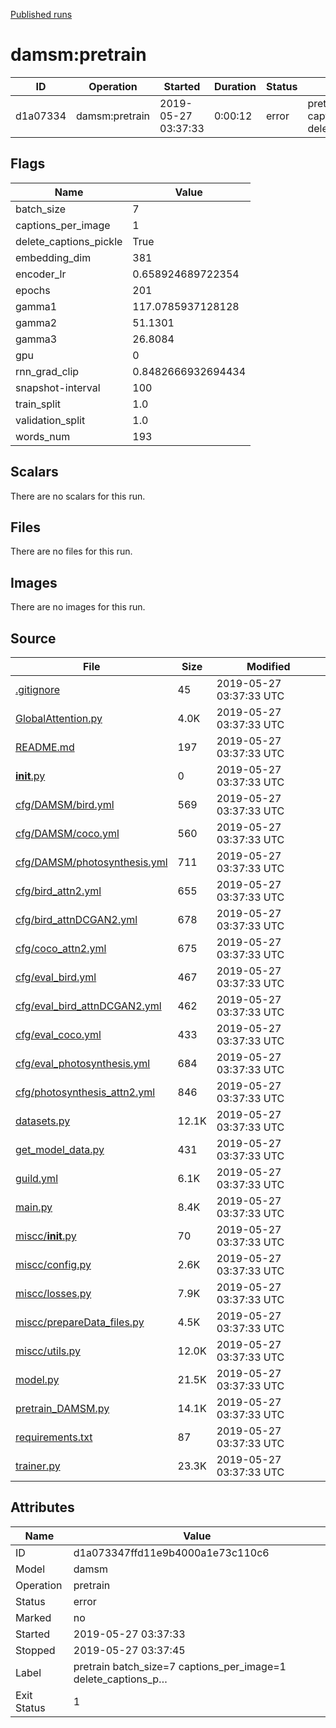 
[Published runs](../README.md)




# damsm:pretrain



| ID                | Operation         | Started           | Duration                     | Status           | Label           |
| --                | ---------         | ---------         | --------                     | ------           | -----           |
| d1a07334 | damsm:pretrain | 2019-05-27 03:37:33 | 0:00:12 | error | pretrain batch_size=7 captions_per_image=1 delete_captions_p… |



## Flags

| Name | Value |
| ---- | ----- |
| batch_size | 7 |
| captions_per_image | 1 |
| delete_captions_pickle | True |
| embedding_dim | 381 |
| encoder_lr | 0.658924689722354 |
| epochs | 201 |
| gamma1 | 117.0785937128128 |
| gamma2 | 51.1301 |
| gamma3 | 26.8084 |
| gpu | 0 |
| rnn_grad_clip | 0.8482666932694434 |
| snapshot-interval | 100 |
| train_split | 1.0 |
| validation_split | 1.0 |
| words_num | 193 |





## Scalars

There are no scalars for this run.



## Files

There are no files for this run.



## Images

There are no images for this run.



## Source

| File | Size | Modified |
| ---- | ---- | -------- |
| [.gitignore](.guild/source/.gitignore) | 45 | 2019-05-27 03:37:33 UTC |
| [GlobalAttention.py](.guild/source/GlobalAttention.py) | 4.0K | 2019-05-27 03:37:33 UTC |
| [README.md](.guild/source/README.md) | 197 | 2019-05-27 03:37:33 UTC |
| [__init__.py](.guild/source/__init__.py) | 0 | 2019-05-27 03:37:33 UTC |
| [cfg/DAMSM/bird.yml](.guild/source/cfg/DAMSM/bird.yml) | 569 | 2019-05-27 03:37:33 UTC |
| [cfg/DAMSM/coco.yml](.guild/source/cfg/DAMSM/coco.yml) | 560 | 2019-05-27 03:37:33 UTC |
| [cfg/DAMSM/photosynthesis.yml](.guild/source/cfg/DAMSM/photosynthesis.yml) | 711 | 2019-05-27 03:37:33 UTC |
| [cfg/bird_attn2.yml](.guild/source/cfg/bird_attn2.yml) | 655 | 2019-05-27 03:37:33 UTC |
| [cfg/bird_attnDCGAN2.yml](.guild/source/cfg/bird_attnDCGAN2.yml) | 678 | 2019-05-27 03:37:33 UTC |
| [cfg/coco_attn2.yml](.guild/source/cfg/coco_attn2.yml) | 675 | 2019-05-27 03:37:33 UTC |
| [cfg/eval_bird.yml](.guild/source/cfg/eval_bird.yml) | 467 | 2019-05-27 03:37:33 UTC |
| [cfg/eval_bird_attnDCGAN2.yml](.guild/source/cfg/eval_bird_attnDCGAN2.yml) | 462 | 2019-05-27 03:37:33 UTC |
| [cfg/eval_coco.yml](.guild/source/cfg/eval_coco.yml) | 433 | 2019-05-27 03:37:33 UTC |
| [cfg/eval_photosynthesis.yml](.guild/source/cfg/eval_photosynthesis.yml) | 684 | 2019-05-27 03:37:33 UTC |
| [cfg/photosynthesis_attn2.yml](.guild/source/cfg/photosynthesis_attn2.yml) | 846 | 2019-05-27 03:37:33 UTC |
| [datasets.py](.guild/source/datasets.py) | 12.1K | 2019-05-27 03:37:33 UTC |
| [get_model_data.py](.guild/source/get_model_data.py) | 431 | 2019-05-27 03:37:33 UTC |
| [guild.yml](.guild/source/guild.yml) | 6.1K | 2019-05-27 03:37:33 UTC |
| [main.py](.guild/source/main.py) | 8.4K | 2019-05-27 03:37:33 UTC |
| [miscc/__init__.py](.guild/source/miscc/__init__.py) | 70 | 2019-05-27 03:37:33 UTC |
| [miscc/config.py](.guild/source/miscc/config.py) | 2.6K | 2019-05-27 03:37:33 UTC |
| [miscc/losses.py](.guild/source/miscc/losses.py) | 7.9K | 2019-05-27 03:37:33 UTC |
| [miscc/prepareData_files.py](.guild/source/miscc/prepareData_files.py) | 4.5K | 2019-05-27 03:37:33 UTC |
| [miscc/utils.py](.guild/source/miscc/utils.py) | 12.0K | 2019-05-27 03:37:33 UTC |
| [model.py](.guild/source/model.py) | 21.5K | 2019-05-27 03:37:33 UTC |
| [pretrain_DAMSM.py](.guild/source/pretrain_DAMSM.py) | 14.1K | 2019-05-27 03:37:33 UTC |
| [requirements.txt](.guild/source/requirements.txt) | 87 | 2019-05-27 03:37:33 UTC |
| [trainer.py](.guild/source/trainer.py) | 23.3K | 2019-05-27 03:37:33 UTC |





## Attributes

| Name        | Value                 |
| -           | -                     |
| ID          | d1a073347ffd11e9b4000a1e73c110c6          |
| Model       | damsm       |
| Operation   | pretrain     |
| Status      | error      |
| Marked      | no      |
| Started     | 2019-05-27 03:37:33     |
| Stopped     | 2019-05-27 03:37:45     |
| Label       | pretrain batch_size=7 captions_per_image=1 delete_captions_p…       |
| Exit Status | 1 |





